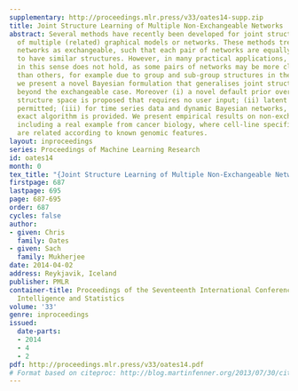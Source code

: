 ```yaml
---
supplementary: http://proceedings.mlr.press/v33/oates14-supp.zip
title: Joint Structure Learning of Multiple Non-Exchangeable Networks
abstract: Several methods have recently been developed for joint structure learning
  of multiple (related) graphical models or networks. These methods treat individual
  networks as exchangeable, such that each pair of networks are equally encouraged
  to have similar structures. However, in many practical applications, exchangeability
  in this sense does not hold, as some pairs of networks may be more closely related
  than others, for example due to group and sub-group structures in the data. Here
  we present a novel Bayesian formulation that generalises joint structure learning
  beyond the exchangeable case. Moreover (i) a novel default prior over the joint
  structure space is proposed that requires no user input; (ii) latent networks are
  permitted; (iii) for time series data and dynamic Bayesian networks, an efficient,
  exact algorithm is provided. We present empirical results on non-exchangeable populations,
  including a real example from cancer biology, where cell-line specific networks
  are related according to known genomic features.
layout: inproceedings
series: Proceedings of Machine Learning Research
id: oates14
month: 0
tex_title: "{Joint Structure Learning of Multiple Non-Exchangeable Networks}"
firstpage: 687
lastpage: 695
page: 687-695
order: 687
cycles: false
author:
- given: Chris
  family: Oates
- given: Sach
  family: Mukherjee
date: 2014-04-02
address: Reykjavik, Iceland
publisher: PMLR
container-title: Proceedings of the Seventeenth International Conference on Artificial
  Intelligence and Statistics
volume: '33'
genre: inproceedings
issued:
  date-parts:
  - 2014
  - 4
  - 2
pdf: http://proceedings.mlr.press/v33/oates14.pdf
# Format based on citeproc: http://blog.martinfenner.org/2013/07/30/citeproc-yaml-for-bibliographies/
---
```

